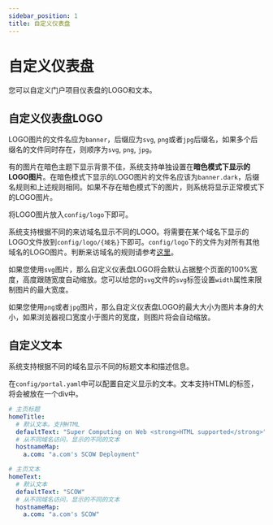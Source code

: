 ```yaml
---
sidebar_position: 1
title: 自定义仪表盘
---
```


# 自定义仪表盘

您可以自定义门户项目仪表盘的LOGO和文本。

## 自定义仪表盘LOGO

LOGO图片的文件名应为`banner`，后缀应为`svg`, `png`或者`jpg`后缀名，如果多个后缀名的文件同时存在，则顺序为`svg`, `png`, `jpg`。

有的图片在暗色主题下显示背景不佳，系统支持单独设置在**暗色模式下显示的LOGO图片**。在暗色模式下显示的LOGO图片的文件名应该为`banner.dark`，后缀名规则和上述规则相同。如果不存在暗色模式下的图片，则系统将显示正常模式下的LOGO图片。

将LOGO图片放入`config/logo`下即可。

系统支持根据不同的来访域名显示不同的LOGO。将需要在某个域名下显示的LOGO文件放到`config/logo/{域名}`下即可。`config/logo`下的文件为对所有其他域名的LOGO图片。判断来访域名的规则请参考[这里](../../customization/webui.md#来访的域名)。

如果您使用`svg`图片，那么自定义仪表盘LOGO将会默认占据整个页面的100%宽度，高度跟随宽度自动缩放。您可以给您的`svg`文件的`svg`标签设置`width`属性来限制图片的最大宽度。

如果您使用`png`或者`jpg`图片，那么自定义仪表盘LOGO的最大大小为图片本身的大小，如果浏览器视口宽度小于图片的宽度，则图片将会自动缩放。

## 自定义文本

系统支持根据不同的域名显示不同的标题文本和描述信息。

在`config/portal.yaml`中可以配置自定义显示的文本。文本支持HTML的标签，将会被放在一个div中。

```yaml title="config/portal.yaml"
# 主页标题
homeTitle: 
  # 默认文本。支持HTML
  defaultText: "Super Computing on Web <strong>HTML supported</strong>"
  # 从不同域名访问，显示的不同的文本
  hostnameMap: 
    a.com: "a.com's SCOW Deployment"

# 主页文本
homeText: 
  # 默认文本
  defaultText: "SCOW"
  # 从不同域名访问，显示的不同的文本
  hostnameMap: 
    a.com: "a.com's SCOW"
```

